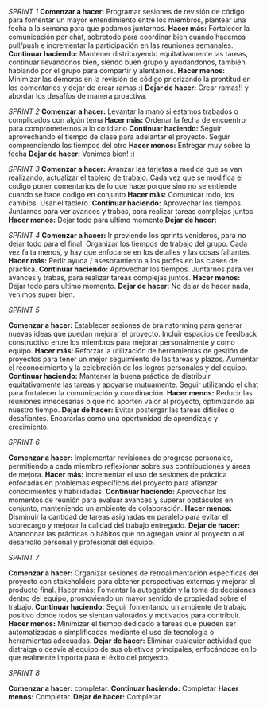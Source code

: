 *SPRINT 1*
**Comenzar a hacer:** Programar sesiones de revisión de código para fomentar un mayor entendimiento entre los miembros, plantear una fecha a la semana para que podamos juntarnos.
**Hacer más:** Fortalecer la comunicación por chat, sobretodo para coordinar bien cuando hacemos pull/push e incrementar la participación en las reuniones semanales.
**Continuar haciendo:** Mantener distribuyendo equitativamente las tareas, continuar llevandonos bien, siendo buen grupo y ayudandonos, también hablando por el grupo para compartir y alentarnos.
**Hacer menos:** Minimizar las demoras en la revisión de código priorizando la prontitud en los comentarios y dejar de crear ramas :)
**Dejar de hacer:** Crear ramas!! y abordar los desafíos de manera proactiva.

*SPRINT 2*
**Comenzar a hacer:** Levantar la mano si estamos trabados o complicados con algún tema
**Hacer más:** Ordenar la fecha de encuentro para comprometernos a lo cotidiano
**Continuar haciendo:** Seguir aprovechando el tiempo de clase para adelantar el proyecto. Seguir comprendiendo los tiempos del otro
**Hacer menos:** Entregar muy sobre la fecha
**Dejar de hacer:** Venimos bien! :)

*SPRINT 3*
**Comenzar a hacer:** Avanzar las tarjetas a medida que se van realizando, actualizar el tablero de trabajo. Cada vez que se modifica el codigo poner comentarios de lo que hace porque sino no se entiende cuando se hace codigo en conjunto
**Hacer más:** Comunicar todo, los cambios. Usar el tablero. 
**Continuar haciendo:** Aprovechar los tiempos. Juntarnos para ver avances y trabas, para realizar tareas complejas juntos 
**Hacer menos:** Dejar todo para ultimo momento
**Dejar de hacer:**

*SPRINT 4*
**Comenzar a hacer:** Ir previendo los sprints venideros, para no dejar todo para el final. Organizar los tiempos de trabajo del grupo. Cada vez falta menos, y hay que enfocarse en los detalles y las cosas faltantes.
**Hacer más:** Pedir ayuda / asesoramiento a los profes en las clases de práctica. 
**Continuar haciendo:** Aprovechar los tiempos. Juntarnos para ver avances y trabas, para realizar tareas complejas juntos.
**Hacer menos:** Dejar todo para ultimo momento. 
**Dejar de hacer:** No dejar de hacer nada, venimos super bien.

*SPRINT 5*

**Comenzar a hacer:** Establecer sesiones de brainstorming para generar nuevas ideas que puedan mejorar el proyecto. Incluir espacios de feedback constructivo entre los miembros para mejorar personalmente y como equipo.
**Hacer más:** Reforzar la utilización de herramientas de gestión de proyectos para tener un mejor seguimiento de las tareas y plazos. Aumentar el reconocimiento y la celebración de los logros personales y del equipo.
**Continuar haciendo:** Mantener la buena práctica de distribuir equitativamente las tareas y apoyarse mutuamente. Seguir utilizando el chat para fortalecer la comunicación y coordinación.
**Hacer menos:** Reducir las reuniones innecesarias o que no aporten valor al proyecto, optimizando así nuestro tiempo.
**Dejar de hacer:** Evitar postergar las tareas difíciles o desafiantes. Encararlas como una oportunidad de aprendizaje y crecimiento.

*SPRINT 6*

**Comenzar a hacer:** Implementar revisiones de progreso personales, permitiendo a cada miembro reflexionar sobre sus contribuciones y áreas de mejora.
**Hacer más:** Incrementar el uso de sesiones de práctica enfocadas en problemas específicos del proyecto para afianzar conocimientos y habilidades.
**Continuar haciendo:** Aprovechar los momentos de reunión para evaluar avances y superar obstáculos en conjunto, manteniendo un ambiente de colaboración.
**Hacer menos:** Disminuir la cantidad de tareas asignadas en paralelo para evitar el sobrecargo y mejorar la calidad del trabajo entregado.
**Dejar de hacer:** Abandonar las prácticas o hábitos que no agregan valor al proyecto o al desarrollo personal y profesional del equipo.

*SPRINT 7*

**Comenzar a hacer:** Organizar sesiones de retroalimentación específicas del proyecto con stakeholders para obtener perspectivas externas y mejorar el producto final.
Hacer más: Fomentar la autogestión y la toma de decisiones dentro del equipo, promoviendo un mayor sentido de propiedad sobre el trabajo.
**Continuar haciendo:** Seguir fomentando un ambiente de trabajo positivo donde todos se sientan valorados y motivados para contribuir.
**Hacer menos:** Minimizar el tiempo dedicado a tareas que pueden ser automatizadas o simplificadas mediante el uso de tecnología o herramientas adecuadas.
**Dejar de hacer:** Eliminar cualquier actividad que distraiga o desvíe al equipo de sus objetivos principales, enfocándose en lo que realmente importa para el éxito del proyecto.

*SPRINT 8*

**Comenzar a hacer:** completar.
**Continuar haciendo:** Completar
**Hacer menos:** Completar.
**Dejar de hacer:** Completar.
